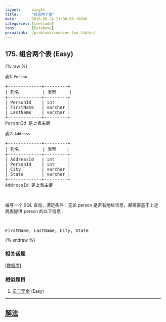 ```yaml
---
layout:     single
title:      "组合两个表"
date:       2016-06-24 21:30:00 +0800
categories: [Leetcode]
tags:       [Database]
permalink:  /problems/combine-two-tables/
---
```


## 175. 组合两个表 (Easy)

{% raw %}

<p>表1: <code>Person</code></p>

<pre>+-------------+---------+
| 列名         | 类型     |
+-------------+---------+
| PersonId    | int     |
| FirstName   | varchar |
| LastName    | varchar |
+-------------+---------+
PersonId 是上表主键
</pre>

<p>表2: <code>Address</code></p>

<pre>+-------------+---------+
| 列名         | 类型    |
+-------------+---------+
| AddressId   | int     |
| PersonId    | int     |
| City        | varchar |
| State       | varchar |
+-------------+---------+
AddressId 是上表主键
</pre>

<p>&nbsp;</p>

<p>编写一个 SQL 查询，满足条件：无论 person 是否有地址信息，都需要基于上述两表提供&nbsp;person 的以下信息：</p>

<p>&nbsp;</p>

<pre>FirstName, LastName, City, State
</pre>

{% endraw %}

### 相关话题
  [[数据库](https://github.com/awesee/leetcode/tree/master/tag/database/README.md)]

### 相似题目
  1. [员工奖金](/problems/employee-bonus) (Easy)

---

## [解法](https://github.com/awesee/leetcode/tree/master/problems/combine-two-tables)
